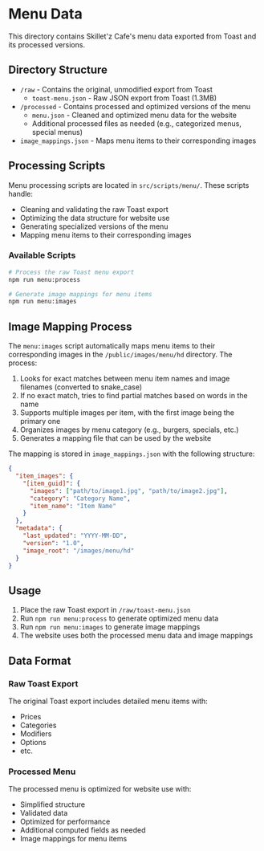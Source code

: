 # Menu Data

This directory contains Skillet'z Cafe's menu data exported from Toast and its processed versions.

## Directory Structure

- `/raw` - Contains the original, unmodified export from Toast
  - `toast-menu.json` - Raw JSON export from Toast (1.3MB)
- `/processed` - Contains processed and optimized versions of the menu
  - `menu.json` - Cleaned and optimized menu data for the website
  - Additional processed files as needed (e.g., categorized menus, special menus)
- `image_mappings.json` - Maps menu items to their corresponding images

## Processing Scripts

Menu processing scripts are located in `src/scripts/menu/`. These scripts handle:

- Cleaning and validating the raw Toast export
- Optimizing the data structure for website use
- Generating specialized versions of the menu
- Mapping menu items to their corresponding images

### Available Scripts

```bash
# Process the raw Toast menu export
npm run menu:process

# Generate image mappings for menu items
npm run menu:images
```

## Image Mapping Process

The `menu:images` script automatically maps menu items to their corresponding images in the `/public/images/menu/hd` directory. The process:

1. Looks for exact matches between menu item names and image filenames (converted to snake_case)
2. If no exact match, tries to find partial matches based on words in the name
3. Supports multiple images per item, with the first image being the primary one
4. Organizes images by menu category (e.g., burgers, specials, etc.)
5. Generates a mapping file that can be used by the website

The mapping is stored in `image_mappings.json` with the following structure:

```json
{
  "item_images": {
    "[item_guid]": {
      "images": ["path/to/image1.jpg", "path/to/image2.jpg"],
      "category": "Category Name",
      "item_name": "Item Name"
    }
  },
  "metadata": {
    "last_updated": "YYYY-MM-DD",
    "version": "1.0",
    "image_root": "/images/menu/hd"
  }
}
```

## Usage

1. Place the raw Toast export in `/raw/toast-menu.json`
2. Run `npm run menu:process` to generate optimized menu data
3. Run `npm run menu:images` to generate image mappings
4. The website uses both the processed menu data and image mappings

## Data Format

### Raw Toast Export

The original Toast export includes detailed menu items with:

- Prices
- Categories
- Modifiers
- Options
- etc.

### Processed Menu

The processed menu is optimized for website use with:

- Simplified structure
- Validated data
- Optimized for performance
- Additional computed fields as needed
- Image mappings for menu items
